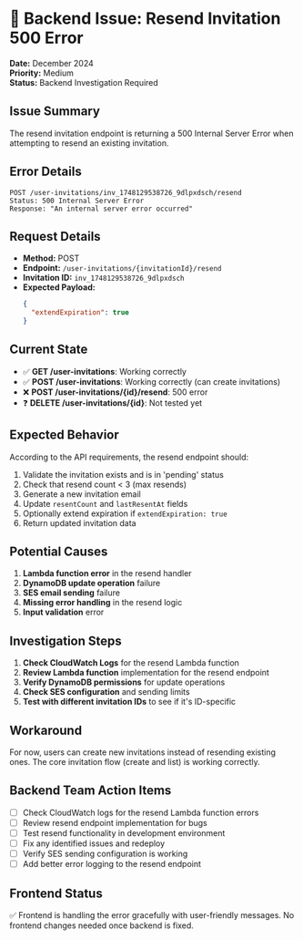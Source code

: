 # 🚨 Backend Issue: Resend Invitation 500 Error

**Date:** December 2024  
**Priority:** Medium  
**Status:** Backend Investigation Required  

## Issue Summary

The resend invitation endpoint is returning a 500 Internal Server Error when attempting to resend an existing invitation.

## Error Details

```
POST /user-invitations/inv_1748129538726_9dlpxdsch/resend
Status: 500 Internal Server Error
Response: "An internal server error occurred"
```

## Request Details

- **Method:** POST
- **Endpoint:** `/user-invitations/{invitationId}/resend`
- **Invitation ID:** `inv_1748129538726_9dlpxdsch`
- **Expected Payload:** 
  ```json
  {
    "extendExpiration": true
  }
  ```

## Current State

- ✅ **GET /user-invitations**: Working correctly
- ✅ **POST /user-invitations**: Working correctly (can create invitations)
- ❌ **POST /user-invitations/{id}/resend**: 500 error
- ❓ **DELETE /user-invitations/{id}**: Not tested yet

## Expected Behavior

According to the API requirements, the resend endpoint should:

1. Validate the invitation exists and is in 'pending' status
2. Check that resend count < 3 (max resends)
3. Generate a new invitation email
4. Update `resentCount` and `lastResentAt` fields
5. Optionally extend expiration if `extendExpiration: true`
6. Return updated invitation data

## Potential Causes

1. **Lambda function error** in the resend handler
2. **DynamoDB update operation** failure
3. **SES email sending** failure 
4. **Missing error handling** in the resend logic
5. **Input validation** error

## Investigation Steps

1. **Check CloudWatch Logs** for the resend Lambda function
2. **Review Lambda function** implementation for the resend endpoint
3. **Verify DynamoDB permissions** for update operations
4. **Check SES configuration** and sending limits
5. **Test with different invitation IDs** to see if it's ID-specific

## Workaround

For now, users can create new invitations instead of resending existing ones. The core invitation flow (create and list) is working correctly.

## Backend Team Action Items

- [ ] Check CloudWatch logs for the resend Lambda function errors
- [ ] Review resend endpoint implementation for bugs
- [ ] Test resend functionality in development environment  
- [ ] Fix any identified issues and redeploy
- [ ] Verify SES sending configuration is working
- [ ] Add better error logging to the resend endpoint

## Frontend Status

✅ Frontend is handling the error gracefully with user-friendly messages. No frontend changes needed once backend is fixed. 